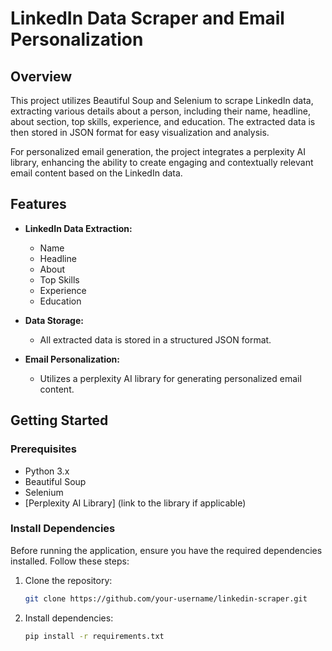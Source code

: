 # LinkedIn Data Scraper and Email Personalization

## Overview

This project utilizes Beautiful Soup and Selenium to scrape LinkedIn data, extracting various details about a person, including their name, headline, about section, top skills, experience, and education. The extracted data is then stored in JSON format for easy visualization and analysis.

For personalized email generation, the project integrates a perplexity AI library, enhancing the ability to create engaging and contextually relevant email content based on the LinkedIn data.

## Features

- **LinkedIn Data Extraction:**
  - Name
  - Headline
  - About
  - Top Skills
  - Experience
  - Education

- **Data Storage:**
  - All extracted data is stored in a structured JSON format.

- **Email Personalization:**
  - Utilizes a perplexity AI library for generating personalized email content.

## Getting Started

### Prerequisites

- Python 3.x
- Beautiful Soup
- Selenium
- [Perplexity AI Library] (link to the library if applicable)

### Install Dependencies

Before running the application, ensure you have the required dependencies installed. Follow these steps:

1. Clone the repository:

   ```bash
   git clone https://github.com/your-username/linkedin-scraper.git
   
2. Install dependencies:

   ```bash
   pip install -r requirements.txt

